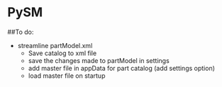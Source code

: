 # PySM
##To do:
- streamline partModel.xml
  - Save catalog to xml file
  - save the changes made to partModel in settings
  - add master file in appData for part catalog (add settings option)
  - load master file on startup